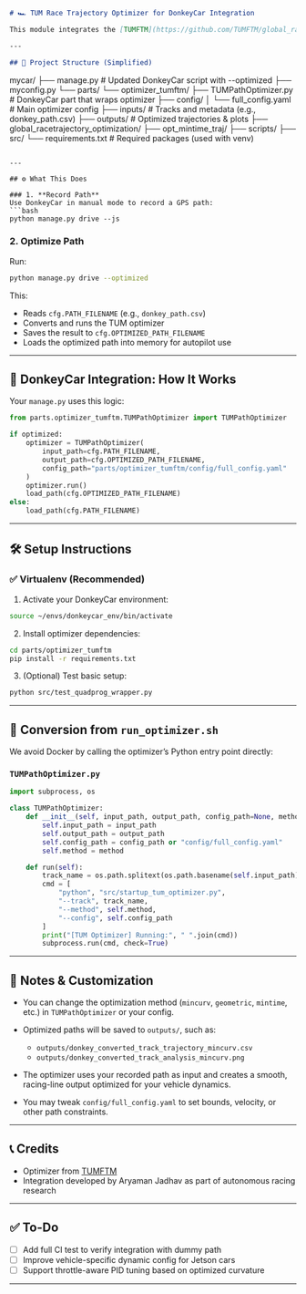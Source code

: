 
```markdown
# 🏎️ TUM Race Trajectory Optimizer for DonkeyCar Integration

This module integrates the [TUMFTM](https://github.com/TUMFTM/global_racetrajectory_optimization) race trajectory optimizer into a DonkeyCar project. It allows you to record a path using GPS, run an optimization pass on that path, and drive the optimal racing line using the DonkeyCar autopilot.

---

## 📁 Project Structure (Simplified)

```

mycar/
├── manage.py                      # Updated DonkeyCar script with --optimized
├── myconfig.py
└── parts/
└── optimizer\_tumftm/
├── TUMPathOptimizer.py    # DonkeyCar part that wraps optimizer
├── config/
│   └── full\_config.yaml   # Main optimizer config
├── inputs/                # Tracks and metadata (e.g., donkey\_path.csv)
├── outputs/               # Optimized trajectories & plots
├── global\_racetrajectory\_optimization/
├── opt\_mintime\_traj/
├── scripts/
├── src/
└── requirements.txt       # Required packages (used with venv)

````

---

## ⚙️ What This Does

### 1. **Record Path**
Use DonkeyCar in manual mode to record a GPS path:
```bash
python manage.py drive --js
````

### 2. **Optimize Path**

Run:

```bash
python manage.py drive --optimized
```

This:

* Reads `cfg.PATH_FILENAME` (e.g., `donkey_path.csv`)
* Converts and runs the TUM optimizer
* Saves the result to `cfg.OPTIMIZED_PATH_FILENAME`
* Loads the optimized path into memory for autopilot use

---

## 🧩 DonkeyCar Integration: How It Works

Your `manage.py` uses this logic:

```python
from parts.optimizer_tumftm.TUMPathOptimizer import TUMPathOptimizer

if optimized:
    optimizer = TUMPathOptimizer(
        input_path=cfg.PATH_FILENAME,
        output_path=cfg.OPTIMIZED_PATH_FILENAME,
        config_path="parts/optimizer_tumftm/config/full_config.yaml"
    )
    optimizer.run()
    load_path(cfg.OPTIMIZED_PATH_FILENAME)
else:
    load_path(cfg.PATH_FILENAME)
```

---

## 🛠️ Setup Instructions

### ✅ Virtualenv (Recommended)

1. Activate your DonkeyCar environment:

```bash
source ~/envs/donkeycar_env/bin/activate
```

2. Install optimizer dependencies:

```bash
cd parts/optimizer_tumftm
pip install -r requirements.txt
```

3. (Optional) Test basic setup:

```bash
python src/test_quadprog_wrapper.py
```

---

## 🔄 Conversion from `run_optimizer.sh`

We avoid Docker by calling the optimizer’s Python entry point directly:

### `TUMPathOptimizer.py`

```python
import subprocess, os

class TUMPathOptimizer:
    def __init__(self, input_path, output_path, config_path=None, method="mincurv"):
        self.input_path = input_path
        self.output_path = output_path
        self.config_path = config_path or "config/full_config.yaml"
        self.method = method

    def run(self):
        track_name = os.path.splitext(os.path.basename(self.input_path))[0]
        cmd = [
            "python", "src/startup_tum_optimizer.py",
            "--track", track_name,
            "--method", self.method,
            "--config", self.config_path
        ]
        print("[TUM Optimizer] Running:", " ".join(cmd))
        subprocess.run(cmd, check=True)
```

---

## 🧠 Notes & Customization

* You can change the optimization method (`mincurv`, `geometric`, `mintime`, etc.) in `TUMPathOptimizer` or your config.
* Optimized paths will be saved to `outputs/`, such as:

  * `outputs/donkey_converted_track_trajectory_mincurv.csv`
  * `outputs/donkey_converted_track_analysis_mincurv.png`
* The optimizer uses your recorded path as input and creates a smooth, racing-line output optimized for your vehicle dynamics.
* You may tweak `config/full_config.yaml` to set bounds, velocity, or other path constraints.

---

## 📞 Credits

* Optimizer from [TUMFTM](https://github.com/TUMFTM/global_racetrajectory_optimization)
* Integration developed by Aryaman Jadhav as part of autonomous racing research

---

## ✅ To-Do

* [ ] Add full CI test to verify integration with dummy path
* [ ] Improve vehicle-specific dynamic config for Jetson cars
* [ ] Support throttle-aware PID tuning based on optimized curvature

---
